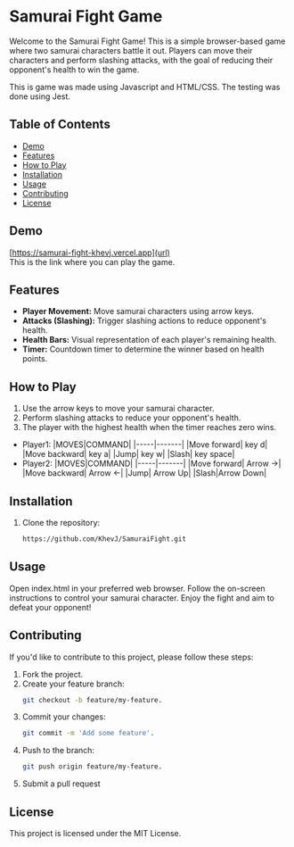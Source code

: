 # Samurai Fight Game

Welcome to the Samurai Fight Game! This is a simple browser-based game where two samurai characters battle it out. Players can move their characters and perform slashing attacks, with the goal of reducing their opponent's health to win the game.

This is game was made using Javascript and HTML/CSS. The testing was done using Jest.

## Table of Contents

- [Demo](#demo)
- [Features](#features)
- [How to Play](#how-to-play)
- [Installation](#installation)
- [Usage](#usage)
- [Contributing](#contributing)
- [License](#license)

## Demo

[https://samurai-fight-khevj.vercel.app](url)
<br>This is the link where you can play the game.

## Features

- **Player Movement:** Move samurai characters using arrow keys.
- **Attacks (Slashing):** Trigger slashing actions to reduce opponent's health.
- **Health Bars:** Visual representation of each player's remaining health.
- **Timer:** Countdown timer to determine the winner based on health points.



## How to Play

1. Use the arrow keys to move your samurai character.
2. Perform slashing attacks to reduce your opponent's health.
3. The player with the highest health when the timer reaches zero wins.
  - Player1:
    |MOVES|COMMAND|
    |-----|-------|
    |Move forward| key d|
    |Move backward| key a|
    |Jump| key w|
    |Slash| key space|
  - Player2:
    |MOVES|COMMAND|
    |-----|-------|
    |Move forward| Arrow ->|
    |Move backward| Arrow <-|
    |Jump| Arrow Up|
    |Slash|Arrow Down|
   

## Installation

1. Clone the repository:

   ```bash
   https://github.com/KhevJ/SamuraiFight.git


## Usage
Open index.html in your preferred web browser.
Follow the on-screen instructions to control your samurai character.
Enjoy the fight and aim to defeat your opponent!

## Contributing
If you'd like to contribute to this project, please follow these steps:

1. Fork the project.
2. Create your feature branch:
    ```bash
    git checkout -b feature/my-feature.
3. Commit your changes:
   ```bash
   git commit -m 'Add some feature'.
4. Push to the branch:
    ```bash
    git push origin feature/my-feature.
5. Submit a pull request

## License
This project is licensed under the MIT License.

